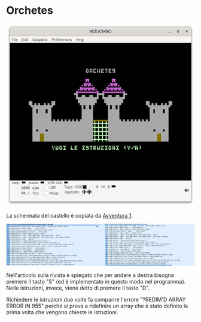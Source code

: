 # Orchetes

![orchetes](./immagini/orchetes.png)

La schermata del castello è copiata da [Avventura 1](https://ready64.org/giochi/scheda_gioco/id/818/avventura-1).

![orchetes diff](./immagini/orchetes_diff.png)

Nell'articolo sulla rivista è spiegato che per andare a destra bisogna premere il tasto "S" (ed è implementato in questo modo nel programma). Nelle istruzioni, invece, viene detto di premere il tasto "D".

Richiedere le istruzioni due volte fa comparire l'errore "?REDIM'D ARRAY  ERROR IN 955" perché si prova a ridefinire un array che è stato definito la prima volta che vengono chieste le istruzioni.

